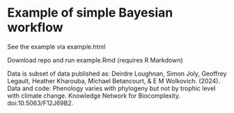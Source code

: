 # Example of simple Bayesian workflow

See the example via example.html

Download repo and run example.Rmd (requires R Markdown)

Data is subset of data published as: 
Deirdre Loughnan, Simon Joly, Geoffrey Legault, Heather Kharouba, Michael Betancourt, & E M Wolkovich. (2024). Data and code: Phenology varies with phylogeny but not by trophic level with climate change. Knowledge Network for Biocomplexity. doi:10.5063/F12J69B2.
